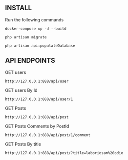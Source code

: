 INSTALL
-----
Run the following commands
```
docker-compose up -d --build
```
```
php artisan migrate
```
```
php artisan api:populateDatabase
```


API ENDPOINTS
-----
GET users 
```
http://127.0.0.1:888/api/user
```
GET users By Id
```
http://127.0.0.1:888/api/user/1
```
GET Posts
```
http://127.0.0.1:888/api/post
```
GET Posts Comments by PostId
```
http://127.0.0.1:888/api/post/1/comment
```
GET Posts By title
```
http://127.0.0.1:888/api/post/?title=laboriosam%20odio
```
